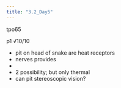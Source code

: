 ```yaml
---
title: "3.2_Day5"
---
```

tpo65

p1 √10/10

- pit on head of snake are heat receptors
- nerves provides
- 
- 2 possibility; but only thermal
- can pit stereoscopic vision?
